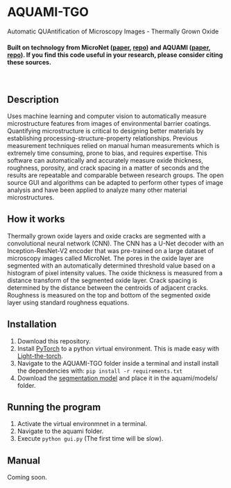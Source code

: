 # AQUAMI-TGO
Automatic QUAntification of Microscopy Images - Thermally Grown Oxide
<br>
#### Built on technology from MicroNet ([paper](https://www.nature.com/articles/s41524-022-00878-5), [repo](https://github.com/nasa/pretrained-microscopy-models)) and AQUAMI ([paper](https://www.sciencedirect.com/science/article/abs/pii/S0927025617304184), [repo](https://github.com/JStuckner/aquami)). If you find this code useful in your research, please consider citing these sources.
<br>

## Description
Uses machine learning and computer vision to automatically measure microstructure features from images of environmental barrier coatings. Quantifying microstructure is critical to designing better materials by establishing processing-structure-property relationships. Previous measurement techniques relied on manual human measurements which is extremely time consuming, prone to bias, and requires expertise. This software can automatically and accurately measure oxide thickness, roughness, porosity, and crack spacing in a matter of seconds and the results are repeatable and comparable between research groups. The open source GUI and algorithms can
be adapted to perform other types of image analysis and have been applied to analyze many other material microstructures.

## How it works
Thermally grown oxide layers and oxide cracks are segmented with a convolutional neural network (CNN). The CNN has a U-Net decoder with an Inception-ResNet-V2 encoder that was pre-trained on a large dataset of microscopy images called MicroNet. The pores in the oxide layer are segmented with an automatically determined threshold value based on a histogram of pixel intensity values. The oxide thickness is measured from a distance transform of the segmented oxide layer. Crack spacing is determined by the distance between the centroids of adjacent cracks. Roughness is measured on the top and bottom of the segmented oxide layer using standard roughness equations.

## Installation
1. Download this repository.
1. Install [PyTorch](https://pytorch.org/) to a python virtual environment. This is made easy with [Light-the-torch](https://github.com/pmeier/light-the-torch).
2. Navigate to the AQUAMI-TGO folder inside a terminal and install install the dependencies with:
`pip install -r requirements.txt`
1. Download the [segmentation model](https://drive.google.com/uc?export=download&id=1RxzGigTpJQ-k9kYBtc-JYjb6M2z9vbpp) and place it in the aquami/models/ folder.

## Running the program
1. Activate the virtual environmnet in a terminal.
2. Navigate to the aquami folder.
3. Execute `python gui.py` (The first time will be slow).

## Manual
Coming soon.
